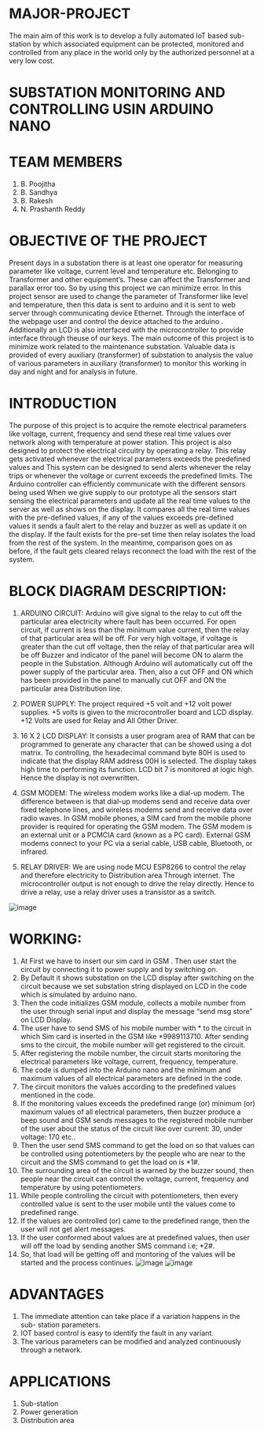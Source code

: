 # MAJOR-PROJECT
The main aim of this work is to develop a fully automated IoT based sub-station by which associated equipment can be protected, monitored and controlled from any place in the world only by the authorized personnel at a very low cost.

# SUBSTATION MONITORING AND CONTROLLING USIN ARDUINO NANO

# TEAM MEMBERS
1. B. Poojitha
2. B. Sandhya
3. B. Rakesh
4. N. Prashanth Reddy

# OBJECTIVE OF THE PROJECT
Present days in a substation there is at least one operator for measuring parameter like voltage, current level and temperature etc. Belonging to Transformer and other equipment’s. These can affect the Transformer and parallax error too. So by using this project we can minimize error. In this project sensor are used to change the parameter of Transformer like level and temperature, then this data is sent to arduino and it is sent to web server through communicating device
Ethernet. Through the interface of the webpage user and control the device attached to the arduino . Additionally an LCD is also interfaced with the microcontroller to provide interface through theuse of our keys. The main outcome of this project is to minimize work related to the maintenance substation. Valuable data is provided of every auxiliary (transformer) of substation to analysis the value of various parameters in auxiliary (transformer) to monitor this working in day and night and for analysis in future.

# INTRODUCTION

The purpose of this project is to acquire the remote electrical parameters like voltage, current, frequency and send these real time values over network along with temperature at power station. This project is also designed to protect the electrical circuitry by operating a relay. This relay gets activated whenever the electrical parameters exceeds the predefined values and This system can be designed to send alerts whenever the relay trips or whenever the voltage or current exceeds the predefined limits. The Arduino controller can efficiently communicate with the different sensors being used When we give supply to our prototype all the sensors start sensing the electrical parameters and update all the real time values to the server as well as shows on the display. It compares all the real time values with the pre-defined values, if any of the values exceeds pre-defined values it sends a fault alert to the relay and buzzer as well as update it on the display. If the fault exists for the pre-set time then relay isolates the load from the rest of the system. In the meantime, comparison goes on as before, if the fault gets cleared relays reconnect the load with the rest of
the system.

# BLOCK DIAGRAM DESCRIPTION:

1) ARDUINO CIRCUIT:
Arduino will give signal to the relay to cut off the particular area electricity where fault has been occurred. For open circuit, if current is less than the minimum value current, then the relay of that particular area will be off. For very high voltage, if voltage is greater than the cut off voltage, then the relay of that particular area will be off Buzzer and indicator of the panel will become ON to alarm the people in the Substation. Although Arduino will automatically cut off the power supply of the particular area. Then, also a cut OFF and ON which has been provided in the panel to manually cut OFF and ON the particular area Distribution line.

2) POWER SUPPLY:
The project required +5 volt and +12 volt power supplies. +5 volts is given to the microcontroller board and LCD display. +12 Volts are used for Relay and All Other Driver.

3) 16 X 2 LCD DISPLAY:
It consists a user program area of RAM that can be programmed to generate any character that can be showed using a dot matrix. To controlling, the hexadecimal command byte 80H is used to indicate that the display RAM address 00H is selected. The display takes high time to performing its function. LCD bit 7 is monitored at logic high. Hence the display is not overwritten.

4) GSM MODEM:
The wireless modem works like a dial-up modem. The difference between is that dial-up modems send and receive data over fixed telephone lines, and wireless modems send and receive data over radio waves. In GSM mobile phones, a SIM card from the mobile phone provider is required for operating the GSM modem. The GSM modem is an external unit or a PCMCIA card (known as a PC card). External GSM modems connect to your PC via a serial cable, USB cable, Bluetooth, or infrared.

5) RELAY DRIVER:
We are using node MCU ESP8266 to control the relay and therefore electricity to Distribution area Through internet. The microcontroller output is not enough to drive the relay directly. Hence to drive a relay, use a relay driver uses a transistor as a switch.

![image](https://github.com/Poojitha5532/MAJOR-PROJECT/assets/114279967/3165c2f0-20e9-44d1-9f22-3392a5f84c9b)


# WORKING:

1) At First we have to insert our sim card in GSM . Then user start the circuit by connecting it to power supply and by switching on.
2) By Default it shows substation on the LCD display after switching on the circuit because we set substation string displayed on LCD in the code which is simulated by arduino nano.
3) Then the code initializes GSM module, collects a mobile number from the user through serial input and display the message “send msg store” on LCD Display.
4) The user have to send SMS of his mobile number with * to the circuit in which Sim card is inserted in the GSM like *9989113710. After sending sms to the circuit, the mobile number will get registered to the circuit.
5) After registering the mobile number, the circuit starts monitoring the electrical parameters like voltage, current, frequency, temperature.
6) The code is dumped into the Arduino nano and the minimum and maximum values of all electrical parameters are defined in the code.
7) The circuit monitors the values according to the predefined values mentioned in the code.
8) If the monitoring values exceeds the predefined range (or) minimum (or) maximum values of all electrical parameters, then buzzer produce a beep sound and GSM sends messages to the registered mobile number of the user about the status of the circuit like over current: 30, under voltage: 170 etc..
9) Then the user send SMS command to get the load on so that values can be controlled using potentiometers by the people who are near to the circuit and the SMS command to get the load on is *1#.
10) The surrounding area of the circuit is warned by the buzzer sound, then people near the circuit can control the voltage, current, frequency and temperature by using potentiometers.
11) While people controlling the circuit with potentiometers, then every controlled value is sent to the user mobile until the values come to predefined range.
12) If the values are controlled (or) came to the predefined range, then the user will not get alert messages.
13) If the user conformed about values are at predefined values, then user will off the load by sending another SMS command i.e; *2#.
14)  So, that load will be getting off and montoring of the values will be started and the process continues.
    ![image](https://github.com/Poojitha5532/MAJOR-PROJECT/assets/114279967/a9e130f5-9f3d-42b6-ba34-4c0c1321aa16)
    ![image](https://github.com/Poojitha5532/MAJOR-PROJECT/assets/114279967/8d3ac4ce-51c4-4277-9464-64a06249d862)

# ADVANTAGES

1) The immediate attention can take place if a variation happens in the sub- station parameters.
2) IOT based control is easy to identify the fault in any variant.
3) The various parameters can be modified and analyzed continuously through a network.

# APPLICATIONS

1) Sub-station
2) Power generation
3) Distribution area
